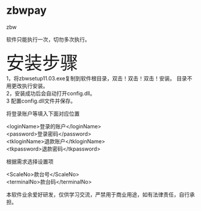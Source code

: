 # zbwpay
zbw

软件只能执行一次，切勿多次执行。<BR> 
  
<font size="20">安装步骤</font><BR> 
1，将zbwsetup11.03.exe复制到软件根目录，双击！双击！双击！安装。 目录不用更改执行安装。<BR>
2，安装成功后会自动打开config.dll。<BR> 
3  配置config.dll文件并保存。<BR>
  
将登录账户等填入下面对应位置

&lt;loginName>登录的账户</loginName&gt;<BR>
&lt;password>登录密码</password&gt;<BR>
&lt;tkloginName>退款账户</tkloginName&gt;<BR>
&lt;tkpassword>退款密码</tkpassword&gt;<BR>


根据需求选择设置项

&lt;ScaleNo>款台号</ScaleNo&gt;<BR>
&lt;terminalNo>款台码</terminalNo&gt;<BR>

本软件业余爱好研发，仅供学习交流，严禁用于商业用途，如有法律责任，自行承担。
